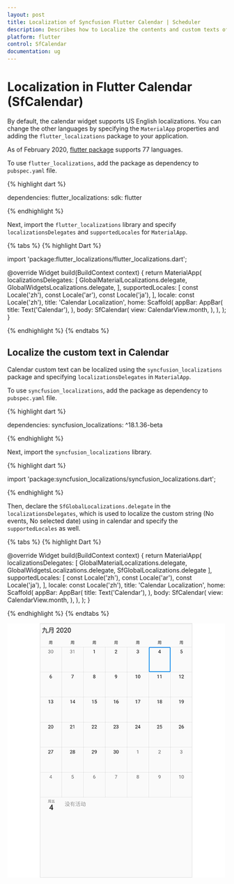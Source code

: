 ```yaml
---
layout: post
title: Localization of Syncfusion Flutter Calendar | Scheduler
description: Describes how to Localize the contents and custom texts of calendar (SfCalendar) control in Flutter | Globalization | Internationalization | Scheduler
platform: flutter
control: SfCalendar
documentation: ug
---
```


# Localization in Flutter Calendar (SfCalendar)

By default, the calendar widget supports US English localizations. You can change the other languages by specifying the `MaterialApp` properties and adding the `flutter_localizations` package to your application.

As of February 2020, [flutter package](https://flutter.dev/docs/development/accessibility-and-localization/internationalization) supports 77 languages.

To use `flutter_localizations`, add the package as dependency to `pubspec.yaml` file.

{% highlight dart %}

dependencies:
flutter_localizations:
sdk: flutter

{% endhighlight %}

Next, import the `flutter_localizations` library and specify `localizationsDelegates` and `supportedLocales` for `MaterialApp`.

{% tabs %}
{% highlight Dart %}

import 'package:flutter_localizations/flutter_localizations.dart';

@override
Widget build(BuildContext context) {
return MaterialApp(
        localizationsDelegates: [
            GlobalMaterialLocalizations.delegate,
            GlobalWidgetsLocalizations.delegate,
        ],
        supportedLocales: [
            const Locale('zh'),
            const Locale('ar'),
            const Locale('ja'),
        ],
        locale: const Locale('zh'),
        title: 'Calendar Localization',
        home: Scaffold(
            appBar: AppBar(
            title: Text('Calendar'),
            ),
            body: SfCalendar(
            view: CalendarView.month,
            ),
       ),
   );
}

{% endhighlight %}
{% endtabs %}

## Localize the custom text in Calendar
Calendar custom text can be localized using the `syncfusion_localizations` package and specifying `localizationsDelegates` in `MaterialApp`.

To use `syncfusion_localizations`, add the package as dependency to `pubspec.yaml` file.

{% highlight dart %}

dependencies:
syncfusion_localizations: ^18.1.36-beta

{% endhighlight %}

Next, import the `syncfusion_localizations` library.

{% highlight dart %}

import 'package:syncfusion_localizations/syncfusion_localizations.dart';

{% endhighlight %}

Then, declare the `SfGlobalLocalizations.delegate` in the `localizationsDelegates`, which is used to localize the custom string (No events, No selected date) using in calendar and specify the `supportedLocales` as well.

{% tabs %}
{% highlight Dart %}

@override
Widget build(BuildContext context) {
        return MaterialApp(
                localizationsDelegates: [
                        GlobalMaterialLocalizations.delegate,
                        GlobalWidgetsLocalizations.delegate,
                        SfGlobalLocalizations.delegate
                ],
                supportedLocales: [
                        const Locale('zh'),
                        const Locale('ar'),
                        const Locale('ja'),
                ],
                locale: const Locale('zh'),
                title: 'Calendar Localization',
                home: Scaffold(
                appBar: AppBar(
                    title: Text('Calendar'),
                    ),
                    body: SfCalendar(
                    view: CalendarView.month,
                ),
         ),
     );
}

{% endhighlight %}
{% endtabs %}

![Localization Calendar](images/localization/localization.jpg)
